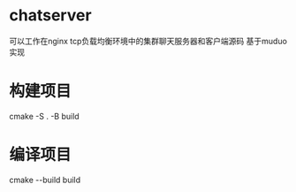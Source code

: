 # chatserver
可以工作在nginx tcp负载均衡环境中的集群聊天服务器和客户端源码  基于muduo实现

# 构建项目
cmake -S . -B build

# 编译项目
cmake --build build